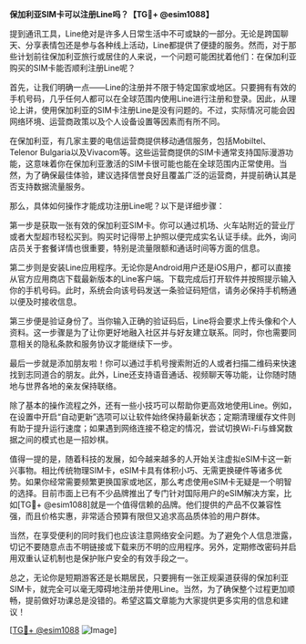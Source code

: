 **保加利亚SIM卡可以注册Line吗？【TG💪+ @esim1088】**

提到通讯工具，Line绝对是许多人日常生活中不可或缺的一部分。无论是跨国聊天、分享表情包还是参与各种线上活动，Line都提供了便捷的服务。然而，对于那些计划前往保加利亚旅行或居住的人来说，一个问题可能困扰着他们：在保加利亚购买的SIM卡能否顺利注册Line呢？

首先，让我们明确一点——Line的注册并不限于特定国家或地区。只要拥有有效的手机号码，几乎任何人都可以在全球范围内使用Line进行注册和登录。因此，从理论上讲，使用保加利亚的SIM卡注册Line是没有问题的。不过，实际情况可能会因网络环境、运营商政策以及个人设备设置等因素而有所不同。

在保加利亚，有几家主要的电信运营商提供移动通信服务，包括Mobiltel、Telenor Bulgaria以及Vivacom等。这些运营商提供的SIM卡通常支持国际漫游功能，这意味着你在保加利亚激活的SIM卡很可能也能在全球范围内正常使用。当然，为了确保最佳体验，建议选择信誉良好且覆盖广泛的运营商，并提前确认其是否支持数据流量服务。

那么，具体如何操作才能成功注册Line呢？以下是详细步骤：

第一步是获取一张有效的保加利亚SIM卡。你可以通过机场、火车站附近的营业厅或者大型超市轻松买到。购买时记得带上护照以便完成实名认证手续。此外，询问店员关于套餐详情也很重要，特别是流量限额和通话时间等方面的信息。

第二步则是安装Line应用程序。无论你是Android用户还是iOS用户，都可以直接从官方应用商店下载最新版本的Line客户端。下载完成后打开软件并按照提示输入你的手机号码。此时，系统会向该号码发送一条验证码短信，请务必保持手机畅通以便及时接收信息。

第三步便是验证身份了。当你输入正确的验证码后，Line将会要求上传头像和个人资料。这一步骤是为了让你更好地融入社区并与好友建立联系。同时，你也需要同意相关的隐私条款和服务协议才能继续下一步。

最后一步就是添加朋友啦！你可以通过手机号搜索附近的人或者扫描二维码来快速找到志同道合的朋友。此外，Line还支持语音通话、视频聊天等功能，让你随时随地与世界各地的亲友保持联络。

除了基本的操作流程之外，还有一些小技巧可以帮助你更高效地使用Line。例如，在设置中开启“自动更新”选项可以让软件始终保持最新状态；定期清理缓存文件则有助于提升运行速度；如果遇到网络连接不稳定的情况，尝试切换Wi-Fi与蜂窝数据之间的模式也是一招妙棋。

值得一提的是，随着科技的发展，如今越来越多的人开始关注虚拟eSIM卡这一新兴事物。相比传统物理SIM卡，eSIM卡具有体积小巧、无需更换硬件等诸多优势。如果你经常需要频繁更换国家或地区，那么考虑使用eSIM卡无疑是一个明智的选择。目前市面上已有不少品牌推出了专门针对国际用户的eSIM解决方案，比如[TG💪+ @esim1088]就是一个值得信赖的品牌。他们提供的产品不仅兼容性强，而且价格实惠，非常适合预算有限但又追求高品质体验的用户群体。

当然，在享受便利的同时我们也应该注意网络安全问题。为了避免个人信息泄露，切记不要随意点击不明链接或下载来历不明的应用程序。另外，定期修改密码并启用双重认证机制也是保护账户安全的有效手段之一。

总之，无论你是短期游客还是长期居民，只要拥有一张正规渠道获得的保加利亚SIM卡，就完全可以毫无障碍地注册并使用Line。当然，为了确保整个过程更加顺畅，提前做好功课总是没错的。希望这篇文章能为大家提供更多实用的信息和建议！

[[TG💪+ @esim1088](https://t.me/s/esim1088) ![Image](https://i.postimg.cc/4NQfJmqS/Snipaste-2025-05-13-00-14-12.png)]